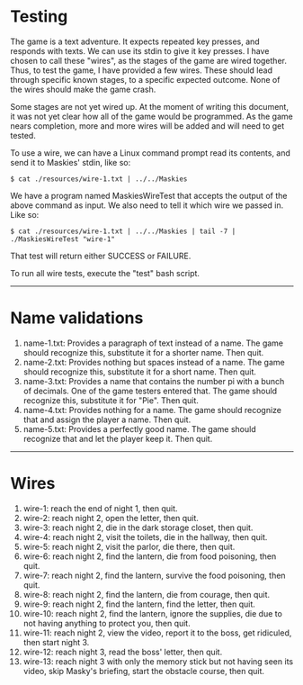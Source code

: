 # Testing  
  
The game is a text adventure. It expects repeated key presses, and responds with texts. We can use its stdin to give it key presses. I have chosen to call these "wires", as the stages of the game are wired together. Thus, to test the game, I have provided a few wires. These should lead through specific known stages, to a specific expected outcome. None of the wires should make the game crash.  
  
Some stages are not yet wired up. At the moment of writing this document, it was not yet clear how all of the game would be programmed. As the game nears completion, more and more wires will be added and will need to get tested.  
  
To use a wire, we can have a Linux command prompt read its contents, and send it to Maskies' stdin, like so:  
  
```bash:
$ cat ./resources/wire-1.txt | ../../Maskies  
```
  
We have a program named MaskiesWireTest that accepts the output of the above command as input. We also need to tell it which wire we passed in. Like so:

```bash:
$ cat ./resources/wire-1.txt | ../../Maskies | tail -7 | ./MaskiesWireTest "wire-1"  
```

That test will return either SUCCESS or FAILURE.

To run all wire tests, execute the "test" bash script. 
  
---

# Name validations

1. name-1.txt: Provides a paragraph of text instead of  a name. The game should recognize this, substitute it for a shorter name. Then quit.
2. name-2.txt: Provides nothing but spaces instead of a name. The game should recognize this, substitute it for a short name. Then quit.
3. name-3.txt: Provides a name that contains the number pi with a bunch of decimals. One of the game testers entered that. The game should recognize this, substitute it for "Pie". Then quit.
4. name-4.txt: Provides nothing for a name. The game should recognize that and assign the player a name. Then quit.
5. name-5.txt: Provides a perfectly good name. The game should recognize that and let the player keep it. Then quit.

---  

# Wires  
  
1. wire-1: reach the end of night 1, then quit. 
2. wire-2: reach night 2, open the letter, then quit.
3. wire-3: reach night 2, die in the dark storage closet, then quit.
4. wire-4: reach night 2, visit the toilets, die in the hallway, then quit.
5. wire-5: reach night 2, visit the parlor, die there, then quit.
6. wire-6: reach night 2, find the lantern, die from food poisoning, then quit.
7. wire-7: reach night 2, find the lantern, survive the food poisoning, then quit.
8. wire-8: reach night 2, find the lantern, die from courage, then quit.
9. wire-9: reach night 2, find the lantern, find the letter, then quit.
10. wire-10: reach night 2, find the lantern, ignore the supplies, die due to not having anything to protect you, then quit.
11. wire-11: reach night 2, view the video, report it to the boss, get ridiculed, then start night 3.
12. wire-12: reach night 3, read the boss' letter, then quit.
13. wire-13: reach night 3 with only the memory stick but not having seen its video, skip Masky's briefing, start the obstacle course, then quit.
